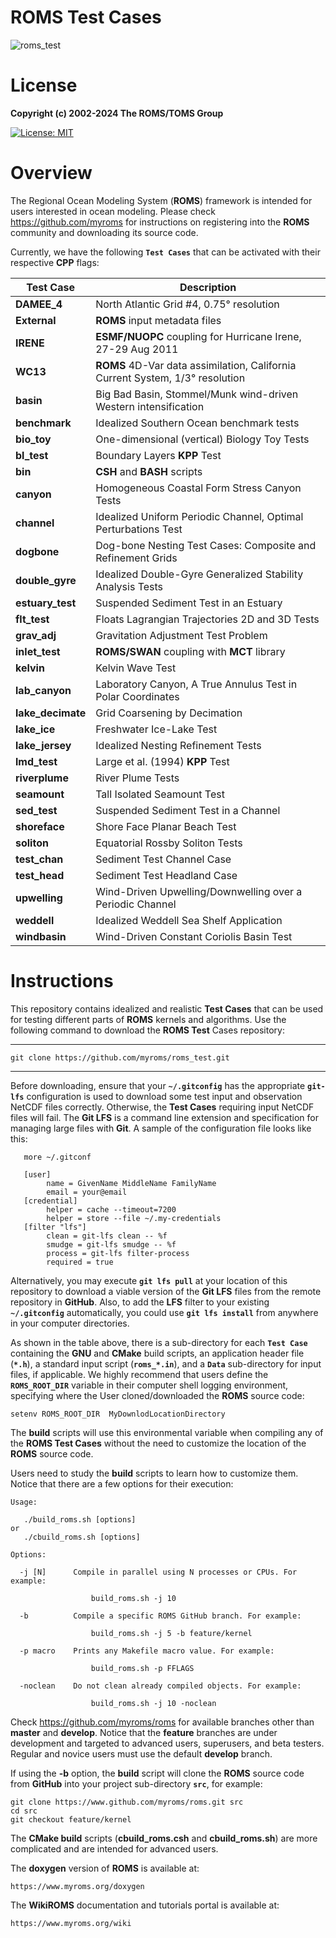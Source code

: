 # ROMS Test Cases

![roms_test](https://github.com/myroms/roms_test/assets/23062912/faf56433-3e95-469f-a65c-8464d9c690b2)

# License

**Copyright (c) 2002-2024 The ROMS/TOMS Group**

[![License: MIT](https://img.shields.io/badge/License-MIT-yellow.svg)](https://opensource.org/licenses/MIT)

# Overview

The Regional Ocean Modeling System (**ROMS**) framework is intended for users
interested in ocean modeling. Please check https://github.com/myroms for
instructions on registering into the **ROMS** community and downloading its source
code.

Currently, we have the following **`Test Cases`** that can be activated with
their respective **CPP** flags:

| Test Case |  Description |
| --------- | ------------ |
| **DAMEE_4** | North Atlantic Grid #4, 0.75&deg; resolution |
| **External** | **ROMS** input metadata files |
| **IRENE** | **ESMF/NUOPC** coupling for Hurricane Irene, 27-29 Aug 2011 |
| **WC13** | **ROMS** 4D-Var data assimilation, California Current System, 1/3&deg; resolution |
| **basin** | Big Bad Basin, Stommel/Munk wind-driven Western intensification |
| **benchmark** | Idealized Southern Ocean benchmark tests |
| **bio_toy** | One-dimensional (vertical) Biology Toy Tests |
| **bl_test** | Boundary Layers **KPP** Test |
| **bin** | **CSH** and **BASH** scripts |
| **canyon** | Homogeneous Coastal Form Stress Canyon Tests |
| **channel** | Idealized Uniform Periodic Channel, Optimal Perturbations Test |
| **dogbone** | Dog-bone Nesting Test Cases: Composite and Refinement Grids |
| **double_gyre** | Idealized Double-Gyre Generalized Stability Analysis Tests |
| **estuary_test** | Suspended Sediment Test in an Estuary |
| **flt_test** | Floats Lagrangian Trajectories 2D and 3D Tests |
| **grav_adj** | Gravitation Adjustment Test Problem |
| **inlet_test** | **ROMS/SWAN** coupling with **MCT** library |
| **kelvin** | Kelvin Wave Test |
| **lab_canyon** | Laboratory Canyon, A True Annulus Test in Polar Coordinates |
| **lake_decimate** | Grid Coarsening by Decimation |
| **lake_ice** | Freshwater Ice-Lake Test |
| **lake_jersey** | Idealized Nesting Refinement Tests |
| **lmd_test** | Large et al. (1994) **KPP** Test |
| **riverplume** | River Plume Tests |
| **seamount** | Tall Isolated Seamount Test |
| **sed_test** | Suspended Sediment Test in a Channel |
| **shoreface** | Shore Face Planar Beach Test |
| **soliton** | Equatorial Rossby Soliton Tests |
| **test_chan** | Sediment Test Channel Case |
| **test_head** | Sediment Test Headland Case |
| **upwelling** | Wind-Driven Upwelling/Downwelling over a Periodic Channel |
| **weddell** | Idealized Weddell Sea Shelf Application |
| **windbasin** | Wind-Driven Constant Coriolis Basin Test |

# Instructions

This repository contains idealized and realistic **Test Cases** that can be used
for testing different parts of **ROMS** kernels and algorithms. Use the following command to download the **ROMS Test** Cases repository:

---
``` make
git clone https://github.com/myroms/roms_test.git
```
---

Before downloading, ensure that your **`~/.gitconfig`** has the appropriate
**`git-lfs`** configuration is used to download some test input and
observation NetCDF files correctly. Otherwise, the **Test Cases** requiring input NetCDF
files will fail. The **Git LFS** is a command line extension and specification
for managing large files with **Git**. A sample of the configuration file looks
like this:
```
   more ~/.gitconf

   [user]
        name = GivenName MiddleName FamilyName
        email = your@email
   [credential]
        helper = cache --timeout=7200
        helper = store --file ~/.my-credentials
   [filter "lfs"]
        clean = git-lfs clean -- %f
        smudge = git-lfs smudge -- %f
        process = git-lfs filter-process
        required = true
```

Alternatively, you may execute **`git lfs pull`** at your location of this
repository to download a viable version of the **Git LFS** files from the
remote repository in **GitHub**. Also, to add the **LFS** filter to your
existing **`~/.gitconfig`** automatically, you could use **`git lfs install`**
from anywhere in your computer directories.

As shown in the table above, there is a sub-directory for each **`Test Case`**
containing the **GNU** and **CMake** build scripts, an application header file
(**`*.h`**), a standard input script (**`roms_*.in`**), and a **`Data`**
sub-directory for input files, if applicable. We highly recommend that users
define the **`ROMS_ROOT_DIR`** variable in their computer shell logging
environment, specifying where the User cloned/downloaded the **ROMS** source code:
```
setenv ROMS_ROOT_DIR  MyDownlodLocationDirectory
```
The **build** scripts will use this environmental variable when compiling any of
the **ROMS Test Cases** without the need to customize the location of the
**ROMS** source code.

Users need to study the **build** scripts to learn how to customize them.
Notice that there are a few options for their execution:

```
Usage:

   ./build_roms.sh [options]
or
   ./cbuild_roms.sh [options]

Options:

  -j [N]      Compile in parallel using N processes or CPUs. For example:

                  build_roms.sh -j 10

  -b          Compile a specific ROMS GitHub branch. For example:

                  build_roms.sh -j 5 -b feature/kernel

  -p macro    Prints any Makefile macro value. For example:

                  build_roms.sh -p FFLAGS

  -noclean    Do not clean already compiled objects. For example:

                  build_roms.sh -j 10 -noclean
```
Check https://github.com/myroms/roms for available branches other than **master**
and **develop**. Notice that the **feature** branches are under development and
targeted to advanced users, superusers, and beta testers. Regular and novice
users must use the default **develop** branch.

If using the **-b** option, the **build** script will clone the **ROMS** source
code from **GitHub** into your project sub-directory **`src`**, for example:
```
git clone https://www.github.com/myroms/roms.git src
cd src
git checkout feature/kernel
```
The **CMake build** scripts (**cbuild_roms.csh** and **cbuild_roms.sh**) are more
complicated and are intended for advanced users.

The **doxygen** version of **ROMS** is available at:
```
https://www.myroms.org/doxygen
```
The **WikiROMS** documentation and tutorials portal is available at:
```
https://www.myroms.org/wiki
```
